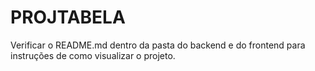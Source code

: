 # PROJTABELA

Verificar o README.md dentro da pasta do backend e do frontend
para instruções de como visualizar o projeto.
